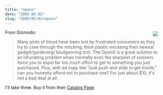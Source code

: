 ```yaml
--- 
title: "openx"
date: "2005-05-02"
slug: "2005/05/02/openx"
---
```

<img src='http://michael.thegrebs.com/wp-content/openx.jpg' align="right" hspace="5" vspace="5" />

From Gizmodo:
<blockquote>Many pints of blood have been lost by frustrated consumers as they try to claw through the mocking, thick plastic encasing their newest gadget/gardening/ bludgeoning tool. The OpenX is a great solution to an infuriating problem when normally even the sharpest of scissors force you to expel far too much effort to get to something you just purchased. Plus, with ad copy like "Just push and slide to get inside," can you honestly afford not to purchase one? For just about $10, it's not a bad deal at all.</blockquote>

I'll take three.  Buy it from their <a href="http://www.myopenx.com/order.htm">Catalog Page</a>
